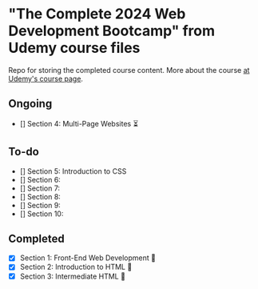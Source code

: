 # "The Complete 2024 Web Development Bootcamp" from Udemy course files

Repo for storing the completed course content. More about the course [at Udemy's course page](https://www.udemy.com/course/the-complete-web-development-bootcamp/).

## Ongoing

- [] Section 4: Multi-Page Websites :hourglass_flowing_sand:

## To-do

- [] Section 5: Introduction to CSS
- [] Section 6:
- [] Section 7:
- [] Section 8:
- [] Section 9:
- [] Section 10:

## Completed

- [x] Section 1: Front-End Web Development :tada:
- [x] Section 2: Introduction to HTML :tada:
- [x] Section 3: Intermediate HTML :tada:
